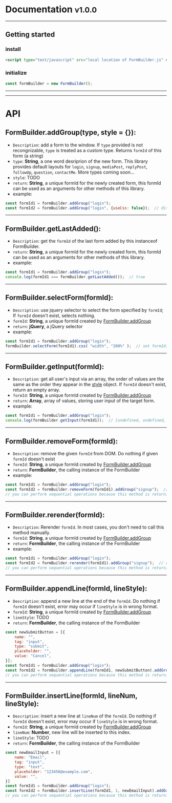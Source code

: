 # Documentation <small>v1.0.0</small>
----

## Getting started

### install
```html
<script type="text/javascript" src="local location of FormBuilder.js" defer></script>
```

### initialize

```javascript
const formBuilder = new FormBuilder();
```
----
----

# API

## FormBuilder.addGroup(type, style = {}):
* `Description`: add a form to the window. If `type` provided is not recongnizable, `type` is treated as a custom type. Returns `formId` of this form (a string)
* `type`: **String**, a one word desriprion of the new form. This library provides default layouts for `login`, `signup`, `mediaPost`, `replyPost`, `followUp`, `question`, `contactMe`. More types coming soon...
* `style`: TODO
* `return`: **String**, a unique formId for the newly created form, this formId can be used as an arguments for other methods of this library.
* example:
```javascript
const formId1 = formBuilder.addGroup("login");
const formId2 = formBuilder.addGroup("login", {useCss: false});  // disable the css styling for the new form
```

----

## FormBuilder.getLastAdded():
* `Description`: get the `formId` of the last form added by this instanceof FormBuilder.
* `return`: **String**, a unique formId for the newly created form, this formId can be used as an arguments for other methods of this library.
* example:
```javascript
const formId1 = formBuilder.addGroup("login");
console.log(formId1 === formBuilder.getLastAdded());  // true
```

----

## FormBuilder.selectForm(formId):
* `Description`: use jquery selector to select the form specified by `formId`; If `formId` doesn't exist, selects nothing.
* `formId`: **String**, a unique formId created by [FormBuilder.addGroup](#formbuilderaddGrouptype-style-)
* `return`: **jQuery**, a jQuery selector
* example:
```javascript
const formId1 = formBuilder.addGroup("login");
formBuilder.selectForm(formId1).css( "width", "200%" );  // set formId1's width to 200%
```

----

## FormBuilder.getInput(formId):
* `Description`: get all user's input via an array, the order of values are the same as the order they appear in the [style](todo) object. If `formId` doesn't exist, return an empty array.
* `formId`: **String**, a unique formId created by [FormBuilder.addGroup](#formbuilderaddGrouptype-style-)
* `return`: **Array**, array of values, storing user input of the target form.
* example:
```javascript
const formId1 = formBuilder.addGroup("login");
console.log(formBuilder.getInput(formId1));  // [undefined, undefined, undefined], assume no user input
```

----

## FormBuilder.removeForm(formId):
* `Description`: remove the given `formId` from DOM. Do nothing if given `formId` doesn't exist
* `formId`: **String**, a unique formId created by [FormBuilder.addGroup](#formbuilderaddGrouptype-style-)
* `return`: **FormBuilder**, the calling instance of the FormBuilder
* example:
```javascript
const formId1 = formBuilder.addGroup("login");
const formId2 = formBuilder.removeForm(formId1).addGroup("signup");  // remove formId1 and create a new signup form
// you can perform sequential operations because this method is returning an instance of FormBuilder
```

----

## FormBuilder.rerender(formId):
* `Description`: Rerender `formId`. In most cases, you don't need to call this method manually.
* `formId`: **String**, a unique formId created by [FormBuilder.addGroup](#formbuilderaddGrouptype-style-)
* `return`: **FormBuilder**, the calling instance of the FormBuilder
* example:
```javascript
const formId1 = formBuilder.addGroup("login");
const formId2 = formBuilder.rerender(formId1).addGroup("signup");  // rerender formId1 and create a new signup form
// you can perform sequential operations because this method is returning an instance of FormBuilder
```

----

## FormBuilder.appendLine(formId, lineStyle):
* `Description`: append a new line at the end of the `formId`. Do nothing if `formId` doesn't exist, error may occur if `lineStyle` is in wrong format.
* `formId`: **String**, a unique formId created by [FormBuilder.addGroup](#formbuilderaddGrouptype-style-)
* `lineStyle`: TODO
* `return`: **FormBuilder**, the calling instance of the FormBuilder
```javascript
const newSubmitButton = [{
    name: "",
    tag: "input",
    type: "submit",
    placeholder: "",
    value: "Cancel",
}];
const formId1 = formBuilder.addGroup("login");
const formId2 = formBuilder.appendLine(formId1, newSubmitButton).addGroup("signup");  // append a submit button at the end of formId1 and create a new signup form
// you can perform sequential operations because this method is returning an instance of FormBuilder
```

----

## FormBuilder.insertLine(formId, lineNum, lineStyle):
* `Description`: insert a new line at `lineNum` of the `formId`. Do nothing if `formId` doesn't exist, error may occur if `lineStyle` is in wrong format.
* `formId`: **String**, a unique formId created by [FormBuilder.addGroup](#formbuilderaddGrouptype-style-)
* `lineNum`: **Number**, new line will be inserted to this index.
* `lineStyle`: TODO
* `return`: **FormBuilder**, the calling instance of the FormBuilder
```javascript
const newEmailInput = [{
    name: "Email",
    tag: "input",
    type: "text",
    placeholder: "123456@example.com",
    value: "",
}]
const formId1 = formBuilder.addGroup("login");
const formId2 = formBuilder.insertLine(formId1, 1, newEmailInput).addGroup("signup");  // insert an email field at the line2 of formId1 and create a new signup form
// you can perform sequential operations because this method is returning an instance of FormBuilder
```


<!--
* `Description`: 
* `type`: 
* `style`:
* `return`:
* example:
```javascript
```
-->